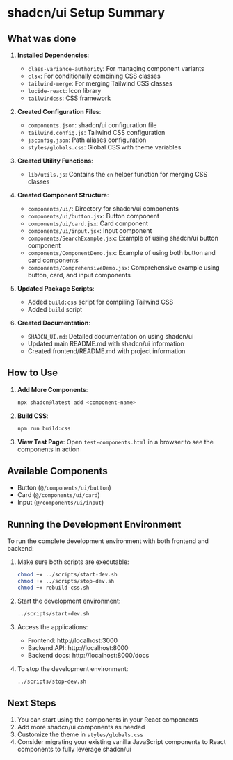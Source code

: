 # shadcn/ui Setup Summary

## What was done

1. **Installed Dependencies**:
   - `class-variance-authority`: For managing component variants
   - `clsx`: For conditionally combining CSS classes
   - `tailwind-merge`: For merging Tailwind CSS classes
   - `lucide-react`: Icon library
   - `tailwindcss`: CSS framework

2. **Created Configuration Files**:
   - `components.json`: shadcn/ui configuration file
   - `tailwind.config.js`: Tailwind CSS configuration
   - `jsconfig.json`: Path aliases configuration
   - `styles/globals.css`: Global CSS with theme variables

3. **Created Utility Functions**:
   - `lib/utils.js`: Contains the `cn` helper function for merging CSS classes

4. **Created Component Structure**:
   - `components/ui/`: Directory for shadcn/ui components
   - `components/ui/button.jsx`: Button component
   - `components/ui/card.jsx`: Card component
   - `components/ui/input.jsx`: Input component
   - `components/SearchExample.jsx`: Example of using shadcn/ui button component
   - `components/ComponentDemo.jsx`: Example of using both button and card components
   - `components/ComprehensiveDemo.jsx`: Comprehensive example using button, card, and input components

5. **Updated Package Scripts**:
   - Added `build:css` script for compiling Tailwind CSS
   - Added `build` script

6. **Created Documentation**:
   - `SHADCN_UI.md`: Detailed documentation on using shadcn/ui
   - Updated main README.md with shadcn/ui information
   - Created frontend/README.md with project information

## How to Use

1. **Add More Components**:
   ```bash
   npx shadcn@latest add <component-name>
   ```

2. **Build CSS**:
   ```bash
   npm run build:css
   ```

3. **View Test Page**:
   Open `test-components.html` in a browser to see the components in action

## Available Components

- Button (`@/components/ui/button`)
- Card (`@/components/ui/card`)
- Input (`@/components/ui/input`)

## Running the Development Environment

To run the complete development environment with both frontend and backend:

1. Make sure both scripts are executable:
   ```bash
   chmod +x ../scripts/start-dev.sh
   chmod +x ../scripts/stop-dev.sh
   chmod +x rebuild-css.sh
   ```

2. Start the development environment:
   ```bash
   ../scripts/start-dev.sh
   ```

3. Access the applications:
   - Frontend: http://localhost:3000
   - Backend API: http://localhost:8000
   - Backend docs: http://localhost:8000/docs

4. To stop the development environment:
   ```bash
   ../scripts/stop-dev.sh
   ```

## Next Steps

1. You can start using the components in your React components
2. Add more shadcn/ui components as needed
3. Customize the theme in `styles/globals.css`
4. Consider migrating your existing vanilla JavaScript components to React components to fully leverage shadcn/ui